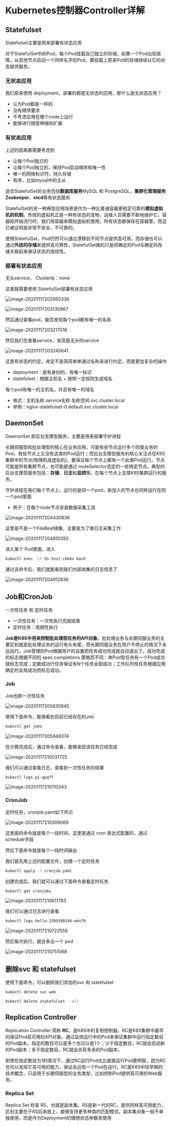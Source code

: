 # Kubernetes控制器Controller详解

## Statefulset

Statefulset主要是用来部署有状态应用

对于StatefulSet中的Pod，每个Pod挂载自己独立的存储，如果一个Pod出现故障，从其他节点启动一个同样名字的Pod，要挂载上原来Pod的存储继续以它的状态提供服务。

### 无状态应用

我们原来使用 deployment，部署的都是无状态的应用，那什么是无状态应用？

- 认为Pod都是一样的
- 没有顺序要求
- 不考虑应用在哪个node上运行
- 能够进行随意伸缩和扩展

### 有状态应用

上述的因素都需要考虑到

- 让每个Pod独立的
- 让每个Pod独立的，保持Pod启动顺序和唯一性
- 唯一的网络标识符，持久存储
- 有序，比如mysql中的主从

适合StatefulSet的业务包括**数据库服务**MySQL 和 PostgreSQL，**集群化管理服务Zookeeper**、**etcd**等有状态服务

StatefulSet的另一种典型应用场景是作为一种比普通容器更稳定可靠的**模拟虚拟机的机制**。传统的虚拟机正是一种有状态的宠物，运维人员需要不断地维护它，容器刚开始流行时，我们用容器来模拟虚拟机使用，所有状态都保存在容器里，而这已被证明是非常不安全、不可靠的。

使用StatefulSet，Pod仍然可以通过漂移到不同节点提供高可用，而存储也可以通过**外挂的存储**来提供高可靠性，StatefulSet做的只是将确定的Pod与确定的存储关联起来保证状态的连续性。

### 部署有状态应用

无头service， ClusterIp：none

这里就需要使用 StatefulSet部署有状态应用

![image-20201117202950336](images/image-20201117202950336.png)

![image-20201117203130867](images/image-20201117203130867.png)

然后通过查看pod，能否发现每个pod都有唯一的名称

![image-20201117203217016](images/image-20201117203217016.png)

然后我们在查看service，发现是无头的service

![image-20201117203245641](images/image-20201117203245641.png)

这里有状态的约定，肯定不是简简单单通过名称来进行约定，而是更加复杂的操作

- deployment：是有身份的，有唯一标识
- statefulset：根据主机名 + 按照一定规则生成域名

每个pod有唯一的主机名，并且有唯一的域名

- 格式：主机名称.service名称.名称空间.svc.cluster.local
- 举例：nginx-statefulset-0.default.svc.cluster.local

## DaemonSet

DaemonSet 即后台支撑型服务，主要是用来部署守护进程

长期伺服型和批处理型的核心在业务应用，可能有些节点运行多个同类业务的Pod，有些节点上又没有这类的Pod运行；而后台支撑型服务的核心关注点在K8S集群中的节点(物理机或虚拟机)，要保证每个节点上都有一个此类Pod运行。节点可能是所有集群节点，也可能是通过 nodeSelector选定的一些特定节点。典型的后台支撑型服务包括：**存储**、**日志**和**监控**等。在每个节点上支撑K8S集群运行的服务。

守护进程在我们每个节点上，运行的是同一个pod，新加入的节点也同样运行在同一个pod里面

- 例子：在每个node节点安装数据采集工具

![image-20201117204430836](images/image-20201117204430836.png)

这里是不是一个FileBeat镜像，主要是为了做日志采集工作

![image-20201117204810350](images/image-20201117204810350.png)

进入某个 Pod里面，进入

```bash
kubectl exec -it ds-test-cbk6v bash
```

通过该命令后，我们就能看到我们内部收集的日志信息了

![image-20201117204912838](images/image-20201117204912838.png)



## Job和CronJob

一次性任务 和 定时任务

- 一次性任务：一次性执行完就结束
- 定时任务：周期性执行

**Job是K8S中用来控制批处理型任务的API对象**。批处理业务与长期伺服业务的主要区别就是批处理业务的运行有头有尾，而长期伺服业务在用户不停止的情况下永远运行。Job管理的Pod根据用户的设置把任务成功完成就自动退出了。成功完成的标志根据不同的 spec.completions 策略而不同：单Pod型任务有一个Pod成功就标志完成；定数成功行任务保证有N个任务全部成功；工作队列性任务根据应用确定的全局成功而标志成功。

### Job

Job也即一次性任务

![image-20201117205635945](images/image-20201117205635945.png)

使用下面命令，能够看到目前已经存在的Job

```bash
kubectl get jobs
```

![image-20201117205948374](images/image-20201117205948374.png)

在计算完成后，通过命令查看，能够发现该任务已经完成

![image-20201117210031725](images/image-20201117210031725.png)

我们可以通过查看日志，查看到一次性任务的结果

```bash
kubectl logs pi-qpqff
```

![image-20201117210110343](images/image-20201117210110343.png)

### CronJob

定时任务，cronjob.yaml如下所示

![image-20201117210309069](images/image-20201117210309069.png)

这里面的命令就是每个一段时间，这里是通过 cron 表达式配置的，通过 schedule字段

然后下面命令就是每个一段时间输出 

我们首先用上述的配置文件，创建一个定时任务

```bash
kubectl apply -f cronjob.yaml
```

创建完成后，我们就可以通过下面命令查看定时任务

```bash
kubectl get cronjobs
```

![image-20201117210611783](images/image-20201117210611783.png)

我们可以通过日志进行查看

```bash
kubectl logs hello-1599100140-wkn79
```

![image-20201117210722556](images/image-20201117210722556.png)

然后每次执行，就会多出一个 pod

![image-20201117210751068](images/image-20201117210751068.png)

## 删除svc 和 statefulset

使用下面命令，可以删除我们添加的svc 和 statefulset

```bash
kubectl delete svc web

kubectl delete statefulset --all
```

## Replication Controller

Replication Controller 简称 **RC**，是K8S中的复制控制器。RC是K8S集群中最早的保证Pod高可用的API对象。通过监控运行中的Pod来保证集群中运行指定数目的Pod副本。指定的数目可以是多个也可以是1个；少于指定数目，RC就会启动新的Pod副本；多于指定数目，RC就会杀死多余的Pod副本。

即使在指定数目为1的情况下，通过RC运行Pod也比直接运行Pod更明智，因为RC也可以发挥它高可用的能力，保证永远有一个Pod在运行。RC是K8S中较早期的技术概念，只适用于长期伺服型的业务类型，比如控制Pod提供高可用的Web服务。

### Replica Set

Replica Set 检查 RS，也就是副本集。RS是新一代的RC，提供同样高可用能力，区别主要在于RS后来居上，能够支持更多种类的匹配模式。副本集对象一般不单独使用，而是作为Deployment的理想状态参数来使用